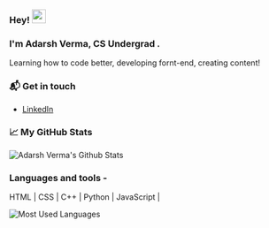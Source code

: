 ### Hey! <img src="https://media.giphy.com/media/hvRJCLFzcasrR4ia7z/giphy.gif" width="25px">
### I'm Adarsh Verma, CS Undergrad .

Learning how to code better, developing fornt-end, creating content!

### 📬  Get in touch

 - [LinkedIn](https://in.linkedin.com/in/adarsh-verma-114940221/)

### &#x1f4c8; My GitHub Stats

![Adarsh Verma's Github Stats](https://github-readme-stats.vercel.app/api?username=Adarshv05&hide=issues&count_private=true&show_icons=true&theme=calm)

### Languages and tools - 
 HTML | CSS | C++ | Python | JavaScript |
 
![Most Used Languages](https://github-readme-stats.vercel.app/api/top-langs/?username=Adarshv05&layout=compact&theme=calm)
